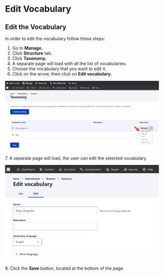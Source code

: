 # Edit Vocabulary

## Edit the Vocabulary

In order to edit the vocabulary follow these steps:

1. Go to **Manage.**
2. Click **Structure** tab.
3. Click **Taxonomy.**
4. A separate page will load with all the list of vocabularies.
5. Choose the vocabulary that you want to edit it.
6. Click on the arrow, then click on **Edit vocabulary.**

![Edit Vocabulary](<../../../drupal-platform-docs/.gitbook/assets/image (57) (1).png>)

7\. A separate page will load, the user can edit the selected vocabulary.

![Edit Vocabulary](<../../../drupal-platform-docs/.gitbook/assets/image (44).png>)

8\. Click the **Save** button, located at the bottom of the page.
